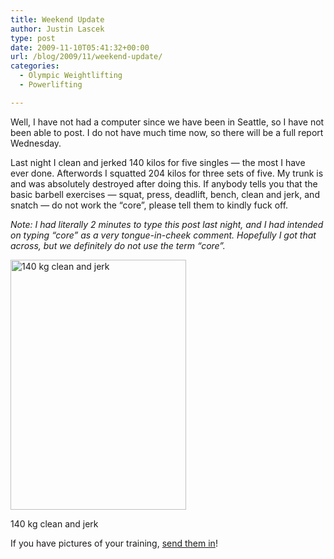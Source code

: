 ```yaml
---
title: Weekend Update
author: Justin Lascek
type: post
date: 2009-11-10T05:41:32+00:00
url: /blog/2009/11/weekend-update/
categories:
  - Olympic Weightlifting
  - Powerlifting

---
```

Well, I have not had a computer since we have been in Seattle, so I have not been able to post. I do not have much time now, so there will be a full report Wednesday.
  

  
Last night I clean and jerked 140 kilos for five singles &#8212; the most I have ever done. Afterwords I squatted 204 kilos for three sets of five. My trunk is and was absolutely destroyed after doing this. If anybody tells you that the basic barbell exercises &#8212; squat, press, deadlift, bench, clean and jerk, and snatch &#8212; do not work the &#8220;core&#8221;, please tell them to kindly fuck off.
  

  
_Note: I had literally 2 minutes to type this post last night, and I had intended on typing &#8220;core&#8221; as a very tongue-in-cheek comment. Hopefully I got that across, but we definitely do not use the term &#8220;core&#8221;._ 
  

  


<div id="attachment_683" style="width: 291px" class="wp-caption aligncenter">
  <img aria-describedby="caption-attachment-683" data-attachment-id="683" data-permalink="/blog/2009/11/weekend-update/justin/" data-orig-file="/2009/11/justin.jpg" data-orig-size="651,926" data-comments-opened="1" data-image-meta="{&quot;aperture&quot;:&quot;4.5&quot;,&quot;credit&quot;:&quot;&quot;,&quot;camera&quot;:&quot;Canon EOS 20D&quot;,&quot;caption&quot;:&quot;&quot;,&quot;created_timestamp&quot;:&quot;1257828520&quot;,&quot;copyright&quot;:&quot;&quot;,&quot;focal_length&quot;:&quot;28&quot;,&quot;iso&quot;:&quot;1600&quot;,&quot;shutter_speed&quot;:&quot;0.01&quot;,&quot;title&quot;:&quot;&quot;}" data-image-title="justin" data-image-description="" data-medium-file="/2009/11/justin-281x400.jpg" data-large-file="/2009/11/justin.jpg" src="/2009/11/justin-281x400.jpg" alt="140 kg clean and jerk" title="justin" width="281" height="400" class="size-medium wp-image-683" srcset="/2009/11/justin-281x400.jpg 281w, /2009/11/justin.jpg 651w" sizes="(max-width: 281px) 100vw, 281px" />
  
  <p id="caption-attachment-683" class="wp-caption-text">
    140 kg clean and jerk
  </p>
</div>

If you have pictures of your training, [send them in][1]!

 [1]: mailto:Jlascek@gmail.com
